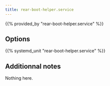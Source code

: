 ```yaml
---
title: rear-boot-helper.service
---
```


{{% provided_by "rear-boot-helper.service" %}}

## Options

{{% systemd_unit "rear-boot-helper.service" %}}

## Additionnal notes

Nothing here.